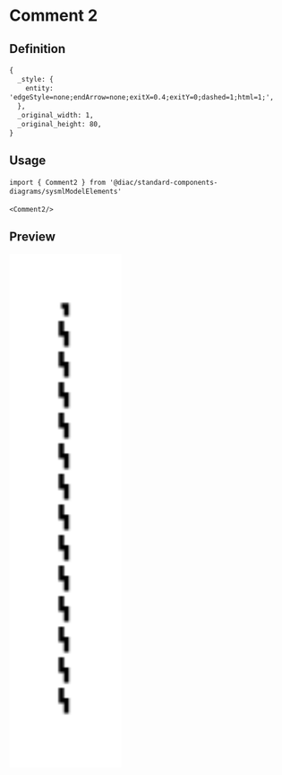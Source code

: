 # Comment 2

## Definition

```
{
  _style: { 
    entity: 'edgeStyle=none;endArrow=none;exitX=0.4;exitY=0;dashed=1;html=1;',
  },
  _original_width: 1,
  _original_height: 80,
}
```

## Usage

```
import { Comment2 } from '@diac/standard-components-diagrams/sysmlModelElements'

<Comment2/>
```

## Preview

<img src="./comment-2.png" width="200"/>
